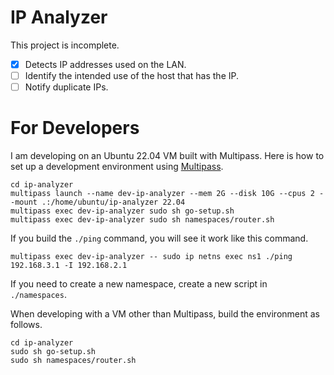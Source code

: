 # IP Analyzer

This project is incomplete.

- [x] Detects IP addresses used on the LAN.
- [ ] Identify the intended use of the host that has the IP.
- [ ] Notify duplicate IPs.

# For Developers

I am developing on an Ubuntu 22.04 VM built with Multipass.
Here is how to set up a development environment using [Multipass](https://multipass.run/).

```
cd ip-analyzer
multipass launch --name dev-ip-analyzer --mem 2G --disk 10G --cpus 2 --mount .:/home/ubuntu/ip-analyzer 22.04
multipass exec dev-ip-analyzer sudo sh go-setup.sh
multipass exec dev-ip-analyzer sudo sh namespaces/router.sh
```

If you build the `./ping` command, you will see it work like this command.

```
multipass exec dev-ip-analyzer -- sudo ip netns exec ns1 ./ping 192.168.3.1 -I 192.168.2.1
```

If you need to create a new namespace, create a new script in `./namespaces`.

When developing with a VM other than Multipass, build the environment as follows.

```
cd ip-analyzer
sudo sh go-setup.sh
sudo sh namespaces/router.sh
```
